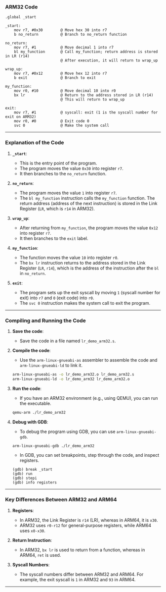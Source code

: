 

### ARM32 Code

```assembly
.global _start

_start:
    mov r7, #0x30        @ Move hex 30 into r7
    b no_return          @ Branch to no_return function

no_return:
    mov r7, #1           @ Move decimal 1 into r7
    bl my_function       @ Call my_function; return address is stored in LR (r14)
                         @ After execution, it will return to wrap_up

wrap_up:
    mov r7, #0x12        @ Move hex 12 into r7
    b exit               @ Branch to exit

my_function:
    mov r0, #10          @ Move decimal 10 into r0
    bx lr                @ Return to the address stored in LR (r14)
                         @ This will return to wrap_up

exit:
    mov r7, #1           @ syscall: exit (1 is the syscall number for exit on ARM32)
    mov r0, #0           @ Exit code 0
    svc 0                @ Make the system call
```

---

### Explanation of the Code

1. **`_start`**:
   - This is the entry point of the program.
   - The program moves the value `0x30` into register `r7`.
   - It then branches to the `no_return` function.

2. **`no_return`**:
   - The program moves the value `1` into register `r7`.
   - The `bl my_function` instruction calls the `my_function` function. The return address (address of the next instruction) is stored in the Link Register (`LR`, which is `r14` in ARM32).

3. **`wrap_up`**:
   - After returning from `my_function`, the program moves the value `0x12` into register `r7`.
   - It then branches to the `exit` label.

4. **`my_function`**:
   - The function moves the value `10` into register `r0`.
   - The `bx lr` instruction returns to the address stored in the Link Register (`LR`, `r14`), which is the address of the instruction after the `bl` in `no_return`.

5. **`exit`**:
   - The program sets up the exit syscall by moving `1` (syscall number for exit) into `r7` and `0` (exit code) into `r0`.
   - The `svc 0` instruction makes the system call to exit the program.

---

### Compiling and Running the Code

1. **Save the code**:
   - Save the code in a file named `lr_demo_arm32.s`.

2. **Compile the code**:
   - Use the `arm-linux-gnueabi-as` assembler to assemble the code and `arm-linux-gnueabi-ld` to link it.
   ```bash
   arm-linux-gnueabi-as -o lr_demo_arm32.o lr_demo_arm32.s
   arm-linux-gnueabi-ld -o lr_demo_arm32 lr_demo_arm32.o
   ```

3. **Run the code**:
   - If you have an ARM32 environment (e.g., using QEMU), you can run the executable.
   ```bash
   qemu-arm ./lr_demo_arm32
   ```

4. **Debug with GDB**:
   - To debug the program using GDB, you can use `arm-linux-gnueabi-gdb`.
   ```bash
   arm-linux-gnueabi-gdb ./lr_demo_arm32
   ```
   - In GDB, you can set breakpoints, step through the code, and inspect registers.
   ```gdb
   (gdb) break _start
   (gdb) run
   (gdb) stepi
   (gdb) info registers
   ```

---

### Key Differences Between ARM32 and ARM64

1. **Registers**:
   - In ARM32, the Link Register is `r14` (LR), whereas in ARM64, it is `x30`.
   - ARM32 uses `r0-r12` for general-purpose registers, while ARM64 uses `x0-x30`.

2. **Return Instruction**:
   - In ARM32, `bx lr` is used to return from a function, whereas in ARM64, `ret` is used.

3. **Syscall Numbers**:
   - The syscall numbers differ between ARM32 and ARM64. For example, the exit syscall is `1` in ARM32 and `93` in ARM64.

---

